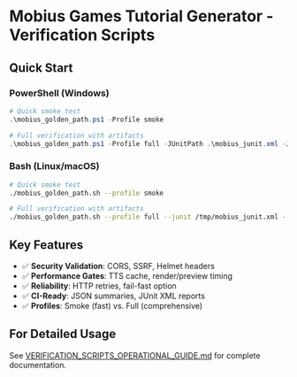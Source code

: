 # Mobius Games Tutorial Generator - Verification Scripts

## Quick Start

### PowerShell (Windows)
```powershell
# Quick smoke test
.\mobius_golden_path.ps1 -Profile smoke

# Full verification with artifacts
.\mobius_golden_path.ps1 -Profile full -JUnitPath .\mobius_junit.xml -JsonSummary .\mobius_summary.json
```

### Bash (Linux/macOS)
```bash
# Quick smoke test
./mobius_golden_path.sh --profile smoke

# Full verification with artifacts
./mobius_golden_path.sh --profile full --junit /tmp/mobius_junit.xml --json-summary /tmp/mobius_summary.json
```

## Key Features

- ✅ **Security Validation**: CORS, SSRF, Helmet headers
- ✅ **Performance Gates**: TTS cache, render/preview timing
- ✅ **Reliability**: HTTP retries, fail-fast option
- ✅ **CI-Ready**: JSON summaries, JUnit XML reports
- ✅ **Profiles**: Smoke (fast) vs. Full (comprehensive)

## For Detailed Usage

See [VERIFICATION_SCRIPTS_OPERATIONAL_GUIDE.md](VERIFICATION_SCRIPTS_OPERATIONAL_GUIDE.md) for complete documentation.